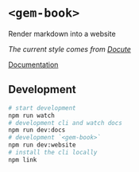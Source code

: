 # `<gem-book>`

Render markdown into a website

_The current style comes from [Docute](https://github.com/egoist/docute)_

[Documentation](gem-book.netlify.com/)

## Development

```bash
# start development
npm run watch
# development cli and watch docs
npm run dev:docs
# development `<gem-book>`
npm run dev:website
# install the cli locally
npm link
```
